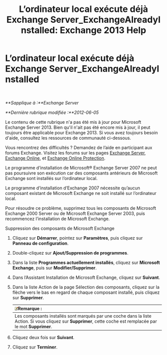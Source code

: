 ﻿---
title: 'L’ordinateur local exécute déjà Exchange Server_ExchangeAlreadyInstalled: Exchange 2013 Help'
TOCTitle: L’ordinateur local exécute déjà Exchange Server_ExchangeAlreadyInstalled
ms:assetid: 3f168b5d-9910-418f-86fb-e99d852dcb5e
ms:mtpsurl: https://technet.microsoft.com/fr-fr/library/ms.exch.setupreadiness.exchangealreadyinstalled(v=EXCHG.150)
ms:contentKeyID: 50478007
ms.date: 05/23/2018
mtps_version: v=EXCHG.150
ms.translationtype: MT
---

# L’ordinateur local exécute déjà Exchange Server\_ExchangeAlreadyInstalled

 

_**Sapplique à :**Exchange Server_

_**Dernière rubrique modifiée :**2012-06-05_

Le contenu de cette rubrique n'a pas été mis à jour pour Microsoft Exchange Server 2013. Bien qu'il n'ait pas été encore mis à jour, il peut toujours être applicable pour Exchange 2013. Si vous avez toujours besoin d'aide, consultez les ressources de communauté ci-dessous.

Vous rencontrez des difficultés ? Demandez de l’aide en participant aux forums Exchange. Visitez les forums sur les pages [Exchange Server](https://go.microsoft.com/fwlink/p/?linkid=60612), [Exchange Online](https://go.microsoft.com/fwlink/p/?linkid=267542), et [Exchange Online Protection](https://go.microsoft.com/fwlink/p/?linkid=285351).

Le programme d’installation de Microsoft® Exchange Server 2007 ne peut pas poursuivre son exécution car des composants antérieurs de Microsoft Exchange sont installés sur l’ordinateur local.

Le programme d’installation d’Exchange 2007 nécessite qu’aucun composant existant de Microsoft Exchange ne soit installé sur l’ordinateur local.

Pour résoudre ce problème, supprimez tous les composants de Microsoft Exchange 2000 Server ou de Microsoft Exchange Server 2003, puis recommencez l’installation de Microsoft Exchange.

Suppression des composants de Microsoft Exchange

1.  Cliquez sur **Démarrer**, pointez sur **Paramètres**, puis cliquez sur **Panneau de configuration**.

2.  Double-cliquez sur **Ajout/Suppression de programmes**.

3.  Dans la liste **Programmes actuellement installés**, cliquez sur **Microsoft Exchange**, puis sur **Modifier/Supprimer**.

4.  Dans l’Assistant Installation de Microsoft Exchange, cliquez sur **Suivant**.

5.  Dans la liste Action de la page Sélection des composants, cliquez sur la flèche vers le bas en regard de chaque composant installé, puis cliquez sur **Supprimer**.
    
    <table>
    <thead>
    <tr class="header">
    <th><img src="images/JJ159664.note(EXCHG.150).gif" title="Remarque" alt="Remarque" />Remarque :</th>
    </tr>
    </thead>
    <tbody>
    <tr class="odd">
    <td>Les composants installés sont marqués par une coche dans la liste Action. Si vous cliquez sur <strong>Supprimer</strong>, cette coche est remplacée par le mot <strong>Supprimer</strong>.</td>
    </tr>
    </tbody>
    </table>


6.  Cliquez deux fois sur **Suivant**.

7.  Cliquez sur **Terminer**.

